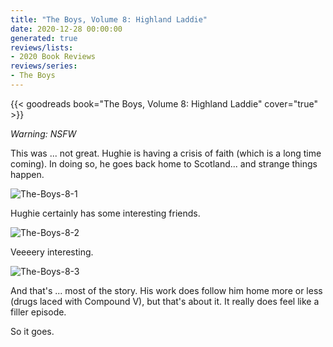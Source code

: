 ```yaml
---
title: "The Boys, Volume 8: Highland Laddie"
date: 2020-12-28 00:00:00
generated: true
reviews/lists:
- 2020 Book Reviews
reviews/series:
- The Boys
---
```

{{< goodreads book="The Boys, Volume 8: Highland Laddie" cover="true" >}}

*Warning: NSFW*  

This was ... not great. Hughie is having a crisis of faith (which is a long time coming). In doing so, he goes back home to Scotland... and strange things happen.  

<!--more-->

![The-Boys-8-1](/embeds/books/attachments/the-boys-8-1.jpg)  

Hughie certainly has some interesting friends.  

![The-Boys-8-2](/embeds/books/attachments/the-boys-8-2.jpg)  

Veeeery interesting.  

![The-Boys-8-3](/embeds/books/attachments/the-boys-8-3.jpg)  

And that's ... most of the story. His work does follow him home more or less (drugs laced with Compound V), but that's about it. It really does feel like a filler episode.  

So it goes.


